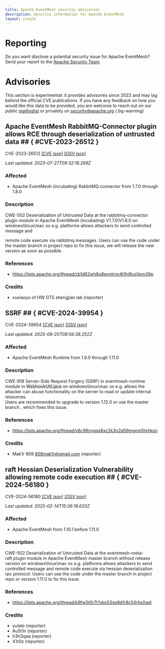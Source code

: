 ```yaml
---
title: Apache EventMesh security advisories
description: Security information for Apache EventMesh
layout: single
---
```


# Reporting

Do you want disclose a potential security issue for Apache EventMesh? Send your report to the [Apache Security Team](mailto:security@apache.org).

# Advisories

This section is experimental: it provides advisories since 2023 and may lag behind the official CVE publications. If you have any feedback on how you would like this data to be provided, you are welcome to reach out on our public [mailinglist](/mailinglist) or privately on [security@apache.org](mailto:security@apache.org)
{.bg-warning}

## Apache EventMesh RabbitMQ-Connector plugin allows RCE through deserialization of untrusted data ## { #CVE-2023-26512 }

CVE-2023-26512 [\[CVE json\]](./CVE-2023-26512.cve.json) [\[OSV json\]](./CVE-2023-26512.osv.json)



_Last updated: 2023-07-27T09:32:16.269Z_

### Affected

* Apache EventMesh (incubating) RabbitMQ connector from 1.7.0 through 1.8.0


### Description

CWE-502 Deserialization of Untrusted Data&nbsp;at the&nbsp;<span style="background-color: rgb(255, 255, 255);">rabbitmq-connector plugin</span>&nbsp;module in Apache EventMesh (incubating)&nbsp;V1.7.0\V1.8.0 on windows\linux\mac os e.g. platforms allows attackers&nbsp;to send controlled message and 

<span style="background-color: rgb(255, 255, 255);">remote code execute</span>&nbsp;via rabbitmq messages. Users can use the code under the master branch in project repo to fix this issue, we will release the new version as soon as possible.

### References
* https://lists.apache.org/thread/zb1d62wh8o8pvntrnx4t1hj8vz0pm39p


### Credits
* xuxiaoyu of HW GTS shengjian lab (reporter)


## SSRF ## { #CVE-2024-39954 }

CVE-2024-39954 [\[CVE json\]](./CVE-2024-39954.cve.json) [\[OSV json\]](./CVE-2024-39954.osv.json)



_Last updated: 2025-08-20T08:56:38.252Z_

### Affected

* Apache EventMesh Runtime from 1.6.0 through 1.11.0


### Description

CWE-918 Server-Side Request Forgery (SSRF) in eventmesh-runtime module in <span style="background-color: rgba(0, 0, 0, 0.06);">WebhookUtil.java</span> on windows\linux\mac os e.g. allows the attacker can abuse functionality on the server to read or update internal resources.<br>Users are recommended to upgrade to version 1.12.0 or use the master branch , which fixes this issue.

### References
* https://lists.apache.org/thread/v6c96zygqx8xc2k3n2d59mgnm5txhkon


### Credits
* Mak1r 808 <808mak1r@gmail.com> (reporter)


## raft Hessian Deserialization Vulnerability allowing remote code execution ## { #CVE-2024-56180 }

CVE-2024-56180 [\[CVE json\]](./CVE-2024-56180.cve.json) [\[OSV json\]](./CVE-2024-56180.osv.json)



_Last updated: 2025-02-14T15:26:18.633Z_

### Affected

* Apache EventMesh from 1.10.1 before 1.11.0


### Description

<span style="background-color: rgb(255, 255, 255);">CWE-502 Deserialization of Untrusted Data at the eventmesh-meta-raft</span><span style="background-color: rgb(255, 255, 255);">&nbsp;plugin</span><span style="background-color: rgb(255, 255, 255);">&nbsp;module in Apache EventMesh master branch without release version on windows\linux\mac os e.g. platforms allows attackers to send controlled message and </span><span style="background-color: rgb(255, 255, 255);">remote code execute</span><span style="background-color: rgb(255, 255, 255);">&nbsp;via hessian d</span><span style="background-color: rgb(255, 255, 255);">eserialization rpc protocol</span><span style="background-color: rgb(255, 255, 255);">. Users can use the code under the master branch in project repo or version 1.11.0 to fix this issue.</span><br>

### References
* https://lists.apache.org/thread/k9fw0t5r7t1vbx53gs8d1r8c54rhx0wd


### Credits
* yulate (reporter)
* Au5t1n (reporter)
* h3h3qaq (reporter)
* X1r0z (reporter)
